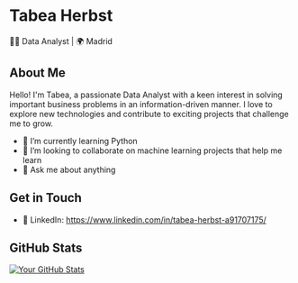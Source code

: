 # Tabea Herbst

👩‍💻 Data Analyst | 🌍 Madrid 

## About Me

Hello! I'm Tabea, a passionate Data Analyst with a keen interest in solving important business problems in an information-driven manner. I love to explore new technologies and contribute to exciting projects that challenge me to grow.

- 🌱 I’m currently learning Python
- 👯 I’m looking to collaborate on machine learning projects that help me learn
- 💬 Ask me about anything

## Get in Touch

- 💼 LinkedIn: https://www.linkedin.com/in/tabea-herbst-a91707175/

## GitHub Stats

[![Your GitHub Stats](https://github-readme-stats.vercel.app/api?username=your-username&show_icons=true&count_private=true&hide=issues&theme=radical)](https://github.com/your-username)

